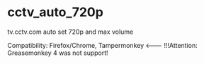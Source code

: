# cctv_auto_720p
 tv.cctv.com auto set 720p and max volume
 
Compatibility:
Firefox/Chrome,
Tampermonkey <--- !!!Attention: Greasemonkey 4 was not support!
